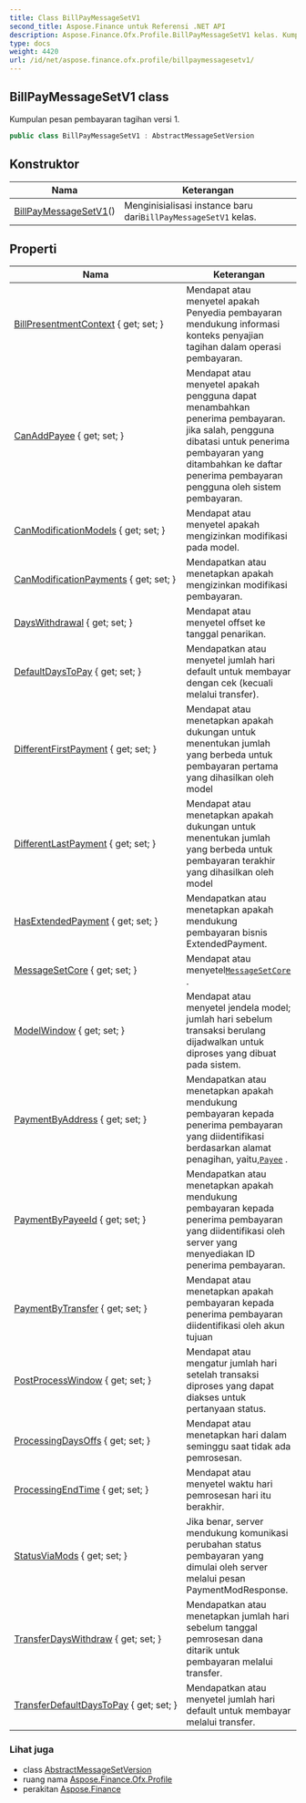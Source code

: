 ```yaml
---
title: Class BillPayMessageSetV1
second_title: Aspose.Finance untuk Referensi .NET API
description: Aspose.Finance.Ofx.Profile.BillPayMessageSetV1 kelas. Kumpulan pesan pembayaran tagihan versi 1.
type: docs
weight: 4420
url: /id/net/aspose.finance.ofx.profile/billpaymessagesetv1/
---
```

## BillPayMessageSetV1 class

Kumpulan pesan pembayaran tagihan versi 1.

```csharp
public class BillPayMessageSetV1 : AbstractMessageSetVersion
```

## Konstruktor

| Nama | Keterangan |
| --- | --- |
| [BillPayMessageSetV1](billpaymessagesetv1/)() | Menginisialisasi instance baru dari`BillPayMessageSetV1` kelas. |

## Properti

| Nama | Keterangan |
| --- | --- |
| [BillPresentmentContext](../../aspose.finance.ofx.profile/billpaymessagesetv1/billpresentmentcontext/) { get; set; } | Mendapat atau menyetel apakah Penyedia pembayaran mendukung informasi konteks penyajian tagihan dalam operasi pembayaran. |
| [CanAddPayee](../../aspose.finance.ofx.profile/billpaymessagesetv1/canaddpayee/) { get; set; } | Mendapat atau menyetel apakah pengguna dapat menambahkan penerima pembayaran. jika salah, pengguna dibatasi untuk penerima pembayaran yang ditambahkan ke daftar penerima pembayaran pengguna oleh sistem pembayaran. |
| [CanModificationModels](../../aspose.finance.ofx.profile/billpaymessagesetv1/canmodificationmodels/) { get; set; } | Mendapat atau menyetel apakah mengizinkan modifikasi pada model. |
| [CanModificationPayments](../../aspose.finance.ofx.profile/billpaymessagesetv1/canmodificationpayments/) { get; set; } | Mendapatkan atau menetapkan apakah mengizinkan modifikasi pembayaran. |
| [DaysWithdrawal](../../aspose.finance.ofx.profile/billpaymessagesetv1/dayswithdrawal/) { get; set; } | Mendapat atau menyetel offset ke tanggal penarikan. |
| [DefaultDaysToPay](../../aspose.finance.ofx.profile/billpaymessagesetv1/defaultdaystopay/) { get; set; } | Mendapatkan atau menyetel jumlah hari default untuk membayar dengan cek (kecuali melalui transfer). |
| [DifferentFirstPayment](../../aspose.finance.ofx.profile/billpaymessagesetv1/differentfirstpayment/) { get; set; } | Mendapat atau menetapkan apakah dukungan untuk menentukan jumlah yang berbeda untuk pembayaran pertama yang dihasilkan oleh model |
| [DifferentLastPayment](../../aspose.finance.ofx.profile/billpaymessagesetv1/differentlastpayment/) { get; set; } | Mendapat atau menetapkan apakah dukungan untuk menentukan jumlah yang berbeda untuk pembayaran terakhir yang dihasilkan oleh model |
| [HasExtendedPayment](../../aspose.finance.ofx.profile/billpaymessagesetv1/hasextendedpayment/) { get; set; } | Mendapatkan atau menetapkan apakah mendukung pembayaran bisnis ExtendedPayment. |
| [MessageSetCore](../../aspose.finance.ofx.profile/abstractmessagesetversion/messagesetcore/) { get; set; } | Mendapat atau menyetel[`MessageSetCore`](../abstractmessagesetversion/messagesetcore/) . |
| [ModelWindow](../../aspose.finance.ofx.profile/billpaymessagesetv1/modelwindow/) { get; set; } | Mendapat atau menyetel jendela model; jumlah hari sebelum transaksi berulang dijadwalkan untuk diproses yang dibuat pada sistem. |
| [PaymentByAddress](../../aspose.finance.ofx.profile/billpaymessagesetv1/paymentbyaddress/) { get; set; } | Mendapatkan atau menetapkan apakah mendukung pembayaran kepada penerima pembayaran yang diidentifikasi berdasarkan alamat penagihan, yaitu,[`Payee`](../../aspose.finance.ofx/payee/) . |
| [PaymentByPayeeId](../../aspose.finance.ofx.profile/billpaymessagesetv1/paymentbypayeeid/) { get; set; } | Mendapatkan atau menetapkan apakah mendukung pembayaran kepada penerima pembayaran yang diidentifikasi oleh server yang menyediakan ID penerima pembayaran. |
| [PaymentByTransfer](../../aspose.finance.ofx.profile/billpaymessagesetv1/paymentbytransfer/) { get; set; } | Mendapat atau menetapkan apakah pembayaran kepada penerima pembayaran diidentifikasi oleh akun tujuan |
| [PostProcessWindow](../../aspose.finance.ofx.profile/billpaymessagesetv1/postprocesswindow/) { get; set; } | Mendapat atau mengatur jumlah hari setelah transaksi diproses yang dapat diakses untuk pertanyaan status. |
| [ProcessingDaysOffs](../../aspose.finance.ofx.profile/billpaymessagesetv1/processingdaysoffs/) { get; set; } | Mendapat atau menetapkan hari dalam seminggu saat tidak ada pemrosesan. |
| [ProcessingEndTime](../../aspose.finance.ofx.profile/billpaymessagesetv1/processingendtime/) { get; set; } | Mendapat atau menyetel waktu hari pemrosesan hari itu berakhir. |
| [StatusViaMods](../../aspose.finance.ofx.profile/billpaymessagesetv1/statusviamods/) { get; set; } | Jika benar, server mendukung komunikasi perubahan status pembayaran yang dimulai oleh server melalui pesan PaymentModResponse. |
| [TransferDaysWithdraw](../../aspose.finance.ofx.profile/billpaymessagesetv1/transferdayswithdraw/) { get; set; } | Mendapatkan atau menetapkan jumlah hari sebelum tanggal pemrosesan dana ditarik untuk pembayaran melalui transfer. |
| [TransferDefaultDaysToPay](../../aspose.finance.ofx.profile/billpaymessagesetv1/transferdefaultdaystopay/) { get; set; } | Mendapatkan atau menyetel jumlah hari default untuk membayar melalui transfer. |

### Lihat juga

* class [AbstractMessageSetVersion](../abstractmessagesetversion/)
* ruang nama [Aspose.Finance.Ofx.Profile](../../aspose.finance.ofx.profile/)
* perakitan [Aspose.Finance](../../)



